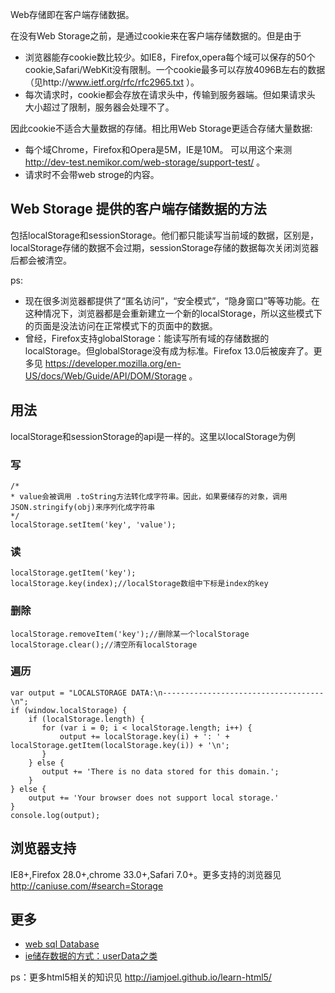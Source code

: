Web存储即在客户端存储数据。

在没有Web Storage之前，是通过cookie来在客户端存储数据的。但是由于

* 浏览器能存cookie数比较少。如IE8，Firefox,opera每个域可以保存的50个cookie,Safari/WebKit没有限制。一个cookie最多可以存放4096B左右的数据（见http://www.ietf.org/rfc/rfc2965.txt  ）。
* 每次请求时，cookie都会存放在请求头中，传输到服务器端。但如果请求头
大小超过了限制，服务器会处理不了。

因此cookie不适合大量数据的存储。相比用Web Storage更适合存储大量数据:

* 每个域Chrome，Firefox和Opera是5M，IE是10M。 可以用这个来测 http://dev-test.nemikor.com/web-storage/support-test/ 。
* 请求时不会带web stroge的内容。

## Web Storage 提供的客户端存储数据的方法
包括localStorage和sessionStorage。他们都只能读写当前域的数据，区别是，localStorage存储的数据不会过期，sessionStorage存储的数据每次关闭浏览器后都会被清空。

ps:

* 现在很多浏览器都提供了“匿名访问”，“安全模式”，“隐身窗口”等等功能。在这种情况下，浏览器都是会重新建立一个新的localStorage，所以这些模式下的页面是没法访问在正常模式下的页面中的数据。
* 曾经，Firefox支持globalStorage：能读写所有域的存储数据的localStorage。但globalStorage没有成为标准。Firefox 13.0后被废弃了。更多见 https://developer.mozilla.org/en-US/docs/Web/Guide/API/DOM/Storage 。

## 用法
localStorage和sessionStorage的api是一样的。这里以localStorage为例

### 写
```
/*
* value会被调用 .toString方法转化成字符串。因此，如果要储存的对象，调用JSON.stringify(obj)来序列化成字符串
*/
localStorage.setItem('key', 'value');
```

### 读
```
localStorage.getItem('key');
localStorage.key(index);//localStorage数组中下标是index的key
```

### 删除
```
localStorage.removeItem('key');//删除某一个localStorage
localStorage.clear();//清空所有localStorage
```

### 遍历
```
var output = "LOCALSTORAGE DATA:\n------------------------------------\n";
if (window.localStorage) {
    if (localStorage.length) {
       for (var i = 0; i < localStorage.length; i++) {
           output += localStorage.key(i) + ': ' + localStorage.getItem(localStorage.key(i)) + '\n';
       }
    } else {
       output += 'There is no data stored for this domain.';
    }
} else {
    output += 'Your browser does not support local storage.'
}
console.log(output);
```


## 浏览器支持
IE8+,Firefox 28.0+,chrome 33.0+,Safari 7.0+。更多支持的浏览器见 http://caniuse.com/#search=Storage

## 更多
* [web sql Database](http://html5doctor.com/introducing-web-sql-databases/)
* [ie储存数据的方式：userData之类](http://msdn.microsoft.com/en-us/library/ie/ms533007%28v=vs.85%29.aspx)

ps：更多html5相关的知识见 http://iamjoel.github.io/learn-html5/
